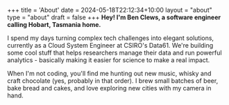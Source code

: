 +++
title = 'About'
date = 2024-05-18T22:12:34+10:00
layout = "about"
type = "about"
draft = false
+++
**Hey! I'm Ben Clews, a software engineer calling Hobart, Tasmania home.**

I spend my days turning complex tech challenges into elegant solutions, currently as a Cloud System Engineer at CSIRO's Data61. We're building some cool stuff that helps researchers manage their data and run powerful analytics - basically making it easier for science to make a real impact.

When I'm not coding, you'll find me hunting out new music, whisky and craft chocolate (yes, probably in that order). I brew small batches of beer, bake bread and cakes, and love exploring new cities with my camera in hand.
